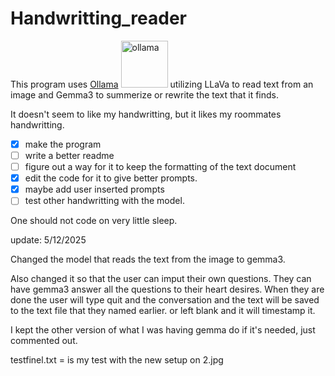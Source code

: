 # Handwritting_reader

This program uses [Ollama](https://ollama.com/) <img src="https://ollama.com/public/ollama.png" alt="ollama" height="75"> utilizing LLaVa to read text from an image and Gemma3 to summerize or rewrite the text that it finds. 

It doesn't seem to like my handwritting, but it likes my roommates handwritting. 

- [x] make the program 
- [ ] write a better readme
- [ ] figure out a way for it to keep the formatting of the text document
- [x] edit the code for it to give better prompts. 
- [x] maybe add user inserted prompts
- [ ] test other handwritting with the model.

One should not code on very little sleep.

update: 5/12/2025

Changed the model that reads the text from the image to gemma3.

Also changed it so that the user can imput their own questions. They can have gemma3 answer all the questions to their heart desires. When they are done the user will type quit and the conversation and the text will be saved to the text file that they named earlier. or left blank and it will timestamp it.

I kept the other version of what I was having gemma do if it's needed, just commented out.

testfinel.txt = is my test with the new setup on 2.jpg
